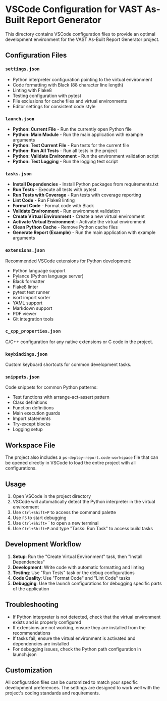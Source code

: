 # VSCode Configuration for VAST As-Built Report Generator

This directory contains VSCode configuration files to provide an optimal development environment for the VAST As-Built Report Generator project.

## Configuration Files

### `settings.json`
- Python interpreter configuration pointing to the virtual environment
- Code formatting with Black (88 character line length)
- Linting with Flake8
- Testing configuration with pytest
- File exclusions for cache files and virtual environments
- Editor settings for consistent code style

### `launch.json`
- **Python: Current File** - Run the currently open Python file
- **Python: Main Module** - Run the main application with example arguments
- **Python: Test Current File** - Run tests for the current file
- **Python: Run All Tests** - Run all tests in the project
- **Python: Validate Environment** - Run the environment validation script
- **Python: Test Logging** - Run the logging test script

### `tasks.json`
- **Install Dependencies** - Install Python packages from requirements.txt
- **Run Tests** - Execute all tests with pytest
- **Run Tests with Coverage** - Run tests with coverage reporting
- **Lint Code** - Run Flake8 linting
- **Format Code** - Format code with Black
- **Validate Environment** - Run environment validation
- **Create Virtual Environment** - Create a new virtual environment
- **Activate Virtual Environment** - Activate the virtual environment
- **Clean Python Cache** - Remove Python cache files
- **Generate Report (Example)** - Run the main application with example arguments

### `extensions.json`
Recommended VSCode extensions for Python development:
- Python language support
- Pylance (Python language server)
- Black formatter
- Flake8 linter
- pytest test runner
- isort import sorter
- YAML support
- Markdown support
- PDF viewer
- Git integration tools

### `c_cpp_properties.json`
C/C++ configuration for any native extensions or C code in the project.

### `keybindings.json`
Custom keyboard shortcuts for common development tasks.

### `snippets.json`
Code snippets for common Python patterns:
- Test functions with arrange-act-assert pattern
- Class definitions
- Function definitions
- Main execution guards
- Import statements
- Try-except blocks
- Logging setup

## Workspace File

The project also includes a `ps-deploy-report.code-workspace` file that can be opened directly in VSCode to load the entire project with all configurations.

## Usage

1. Open VSCode in the project directory
2. VSCode will automatically detect the Python interpreter in the virtual environment
3. Use `Ctrl+Shift+P` to access the command palette
4. Use `F5` to start debugging
5. Use `Ctrl+Shift+` ` to open a new terminal
6. Use `Ctrl+Shift+P` and type "Tasks: Run Task" to access build tasks

## Development Workflow

1. **Setup**: Run the "Create Virtual Environment" task, then "Install Dependencies"
2. **Development**: Write code with automatic formatting and linting
3. **Testing**: Use "Run Tests" task or the debug configurations
4. **Code Quality**: Use "Format Code" and "Lint Code" tasks
5. **Debugging**: Use the launch configurations for debugging specific parts of the application

## Troubleshooting

- If Python interpreter is not detected, check that the virtual environment exists and is properly configured
- If extensions are not working, ensure they are installed from the recommendations
- If tasks fail, ensure the virtual environment is activated and dependencies are installed
- For debugging issues, check the Python path configuration in launch.json

## Customization

All configuration files can be customized to match your specific development preferences. The settings are designed to work well with the project's coding standards and requirements.

